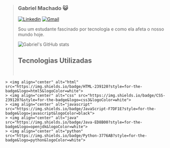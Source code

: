 > ### Gabriel Machado 😺
> 
> [![Linkedin](https://img.shields.io/badge/LinkedIn-0077B5?style=for-the-badge&logo=linkedin&logoColor=white)](https://www.linkedin.com/in/gabrielmachado0/)
> [![Gmail](https://img.shields.io/badge/Gmail-D14836?style=for-the-badge&logo=gmail&logoColor=white)](gabriel.pmachado00@gmail.com)
> 
> Sou um estudante fascinado por tecnologia e como ela afeta o nosso mundo hoje.
> 
> ![Gabriel's GitHub stats](https://github-readme-stats.vercel.app/api?username=GabrielPMachado&show_icons=true&theme=tokyonight)
> 
> ## Tecnologias Utilizadas
>
> <div style="display: inline_block"><br/>
    > <img align="center" alt="html" src="https://img.shields.io/badge/HTML-239120?style=for-the-badge&logo=html5&logoColor=white">
    > <img align="center" alt="css" src="https://img.shields.io/badge/CSS-239120?&style=for-the-badge&logo=css3&logoColor=white">
    > <img align="center" alt="javascript" src="https://img.shields.io/badge/JavaScript-F7DF1E?style=for-the-badge&logo=javascript&logoColor=black">
    > <img align="center" alt="java" src="https://img.shields.io/badge/Java-ED8B00?style=for-the-badge&logo=openjdk&logoColor=white">
    > <img align="center" alt="python" src="https://img.shields.io/badge/Python-3776AB?style=for-the-badge&logo=python&logoColor=white">         
> </div>